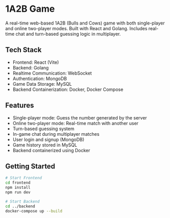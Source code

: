 # 1A2B Game

A real-time web-based 1A2B (Bulls and Cows) game with both single-player and online two-player modes. Built with React and Golang. Includes real-time chat and turn-based guessing logic in multiplayer.

## Tech Stack

- Frontend: React (Vite)
- Backend: Golang
- Realtime Communication: WebSocket
- Authentication: MongoDB
- Game Data Storage: MySQL
- Backend Containerization: Docker, Docker Compose

## Features

- Single-player mode: Guess the number generated by the server
- Online two-player mode: Real-time match with another user
- Turn-based guessing system
- In-game chat during multiplayer matches
- User login and signup (MongoDB)
- Game history stored in MySQL
- Backend containerized using Docker

## Getting Started

```bash
# Start Frontend
cd frontend
npm install
npm run dev

# Start Backend
cd ../backend
docker-compose up --build


